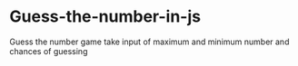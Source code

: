 # Guess-the-number-in-js
Guess the number game take input of maximum and minimum number and chances of guessing 
